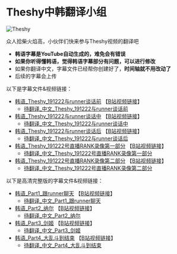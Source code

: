 # Theshy中韩翻译小组

![Theshy](https://github.com/J1uT0ng/Theshy-translate-group/blob/master/images/Theshy.jpg)  

众人拾柴火焰高，小伙伴们快来参与Theshy视频的翻译吧
* **韩语字幕是YouTube自动生成的，难免会有错误**
* **如果你听得懂韩语，觉得韩语字幕部分有问题，可以进行修改**
* 如果你翻译中文，字幕文件已经帮你创建好了，**时间轴就不用改动了**
* 后续的字幕会上传

以下是字幕文件&视频链接：

* [韩语_Theshy_191222与runner谈话前](韩语_Theshy_191222与runner谈话前.srt) 【[B站视频链接](https://www.bilibili.com/video/av80300551/)】
    - [待翻译_中文_Theshy_191222与runner谈话前](待翻译_中文_Theshy_191222与runner谈话前.srt) 
* [韩语_Theshy_191222与runner谈话中](韩语_Theshy_191222与runner谈话中.srt) 【[B站视频链接](https://www.bilibili.com/video/av80288979/)】 
    - [待翻译_中文_Theshy_191222与runner谈话中](待翻译_中文_Theshy_191222与runner谈话中.srt) 
* [韩语_Theshy_191222与runner谈话后](韩语_Theshy_191222与runner谈话后.srt) 【[B站视频链接](https://www.bilibili.com/video/av80288275/)】 
    - [待翻译_中文_Theshy_191222与runner谈话后](待翻译_中文_Theshy_191222与runner谈话后.srt) 
* [韩语_Theshy_191222号直播RANK录像第一部分](韩语_Theshy_191222号直播RANK录像第一部分.srt) 【[B站视频链接](https://www.bilibili.com/video/av80301401/)】 
    - [待翻译_中文_Theshy_191222号直播RANK录像第一部分](待翻译_中文_Theshy_191222号直播RANK录像第一部分.srt) 
* [韩语_Theshy_191222号直播RANK录像第二部分](韩语_Theshy_191222号直播RANK录像第二部分.srt) 【[B站视频链接](https://www.bilibili.com/video/av80277834/)】 
    - [待翻译_中文_Theshy_191222号直播RANK录像第二部分](待翻译_中文_Theshy_191222号直播RANK录像第二部分.srt) 


以下是高清完整版的字幕文件&视频链接：

* [韩语_Part1_跟runner聊天](韩语_Part1_跟runner聊天.srt) 【[B站视频链接](https://www.bilibili.com/video/av80337931?p=1)】 
    - [待翻译_中文_Part1_跟runner聊天](待翻译_中文_Part1_跟runner聊天.srt) 
* [韩语_Part2_纳尔](韩语_Part2_纳尔.srt) 【[B站视频链接](https://www.bilibili.com/video/av80337931?p=2)】 
    - [待翻译_中文_Part2_纳尔](待翻译_中文_Part2_纳尔.srt) 
* [韩语_Part3_剑姬](韩语_Part3_剑姬.srt) 【[B站视频链接](https://www.bilibili.com/video/av80337931?p=3)】 
    - [待翻译_中文_Part3_剑姬](待翻译_中文_Part3_剑姬.srt) 
* [韩语_Part4_大乱斗到结束](韩语_Part4_大乱斗到结束.srt) 【[B站视频链接](https://www.bilibili.com/video/av80337931?p=4)】 
    - [待翻译_中文_Part4_大乱斗到结束](待翻译_中文_Part4_大乱斗到结束.srt) 
